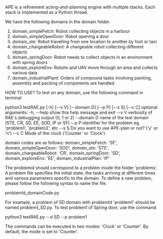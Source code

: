 APE is a refinement acting-and-planning engine with multiple stacks. Each stack is implemented as a Python thread.

We have the following domains in the domain folder.

1. domain_simpleFetch: Robot collecting objects in a harbour
2. domain_simpleOpenDoor: Robot opening a door
3. domain_ste: Robot travelling from one location to another by foot or taxi
4. domain_chargeableRobot: A chargeable robot collecting different objects
5. domain_springDoor: Robot needs to collect objects in an environment with spring doors
6. domain_exploreEnv: Robots and UAV move through an area and collects various data
7. domain_industrialPlant: Orders of compound tasks involving painting, assembly and packing of components are handled

HOW TO USE?
To test on any domain, use the following command in terminal

python3 testRAE.py [-h] [--v V] [--domain D] [--p P] [--s S] [--c C]
optional arguments:
  -h, --help  show this help message and exit
  --v V       verbosity of RAE's debugging output (0, 1 or 2)
  --domain D       name of the test domain (STE, CR, SD, EE, SOD, IP or SF)
  --p P       identifier for the problem eg. 'problem1', 'problem2', etc
  --s S       Do you want to use APE-plan or not? ('y' or 'n')
  --c C       Mode of the clock ('Counter' or 'Clock')

domain codes are as follows:
domain_simpleFetch: 'SF',
domain_simpleOpenDoor: 'SOD',
domain_ste: 'STE',
domain_chargeableRobot: 'CR',
domain_springDoor: 'SD',
domain_exploreEnv: 'EE',
domain_industrialPlan: 'IP'

The problemid should correspond to a problem inside the folder 'problems'.
A problem file specifies the initial state, the tasks arriving at different times and
various parameters specific to the domain. To define a new problem, please follow the
following syntax to name the file.

problemId_domainCode.py

For example, a problem of SD domain with problemId 'problem1' should be named problem1_SD.py.
To test problem1 of Spring door, use the command:

python3 testRAE.py --d SD --p problem1

The commands can be executed in two modes: 'Clock' or 'Counter'.
By default, the mode is set to 'Counter'.